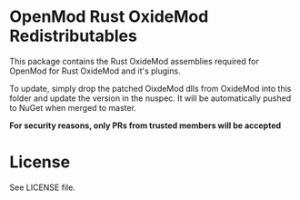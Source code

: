 # OpenMod Rust OxideMod Redistributables
This package contains the Rust OxideMod assemblies required for OpenMod for Rust OxideMod and it's plugins.

To update, simply drop the patched OixdeMod dlls from OxideMod into this folder and update the version in the nuspec. It will be automatically pushed to NuGet when merged to master.

**For security reasons, only PRs from trusted members will be accepted**

# License
See LICENSE file.
